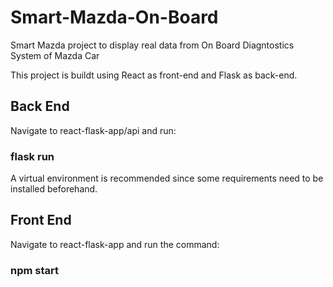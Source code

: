 # Smart-Mazda-On-Board
Smart Mazda project to display real data from On Board Diagntostics System of Mazda Car

This project is buildt using React as front-end and Flask as back-end.

## Back End

Navigate to react-flask-app/api and run:

### flask run

A virtual environment is recommended since some requirements need to be installed beforehand.

## Front End

Navigate to react-flask-app and run the command:

### npm start 
